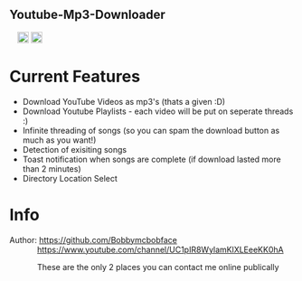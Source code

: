 ## Youtube-Mp3-Downloader

<img src="https://github.com/Bobbymcbobface/Youtube-Video-Downloader/blob/main/readme/Linux.png" width="10" height="10">
<img src="https://github.com/Bobbymcbobface/Youtube-Video-Downloader/blob/main/readme/Mac.png" width="20" height="20">
<img src="https://github.com/Bobbymcbobface/Youtube-Video-Downloader/blob/main/readme/Windows.png" width="20" height="20">

# Current Features
- Download YouTube Videos as mp3's (thats a given :D)
- Download Youtube Playlists - each video will be put on seperate threads :)
- Infinite threading of songs (so you can spam the download button as much as you want!)
- Detection of exisiting songs
- Toast notification when songs are complete (if download lasted more than 2 minutes)
- Directory Location Select

# Info
Author: https://github.com/Bobbymcbobface </br>
&ensp;&ensp;&ensp;&ensp;&ensp;&ensp;&ensp;https://www.youtube.com/channel/UC1pIR8WylamKlXLEeeKK0hA </br>
        
&ensp;&ensp;&ensp;&ensp;&ensp;&ensp;&ensp;These are the only 2 places you can contact me online publically
